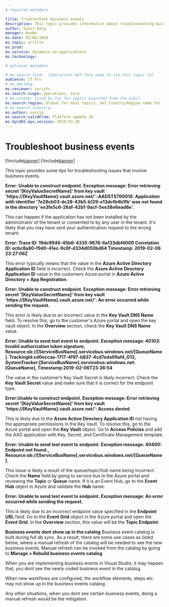 ```yaml
---
# required metadata

title: Troubleshoot business events
description: This topic provides information about troubleshooting business events.
author: Sunil-Garg
manager: AnnBe
ms.date: 02/06/2019
ms.topic: article
ms.prod: 
ms.service: dynamics-ax-applications
ms.technology: 

# optional metadata

# ms.search.form:  [Operations AOT form name to tie this topic to]
audience: IT Pro
# ms.devlang: 
ms.reviewer: sericks
ms.search.scope: Operations, Core
# ms.custom: [used by loc for topics migrated from the wiki]
ms.search.region: Global for most topics. Set Country/Region name for localizations
# ms.search.industry: 
ms.author: sunilg
ms.search.validFrom: Platform update 24
ms.dyn365.ops.version: 2019-02-28
---
```


# Troubleshoot business events

[!include[banner](../includes/banner.md)]
[!include[banner](../includes/preview-banner.md)]

This topic provides some tips for troubleshooting issues that involve business events.

**Error: Unable to construct endpoint. Exception message: Error retrieving secret '[KeyValueSecretName]' from key vault 'https://[KeyVaultName].vault.azure.net/': AADSTS700016: Application with identifier '7e28cb03-dc28-43b5-b129-e13dcfb4b1fb' was not found in the directory 'ee3fe5c6-26af-42b1-9acf-5ee38e6ead6e'.** 

This can happen if the application has not been installed by the administrator of the tenant or consented to by any user in the tenant. It's likely that you may have sent your authentication request to the wrong tenant.

**Error: Trace ID: 19dc9946-45b6-4335-9676-6a133dbf4000 Correlation ID: ecbc8a80-f9d0-41ec-9c8f-d334d050bd64 Timestamp: 2019-02-06 23:27:06Z**

This error typically means that the value in the **Azure Active Directory Application ID** field is incorrect. Check the **Azure Active Directory Application ID** value in the customers Azure portal in **Azure Active Directory > App Registration**.

**Error: Unable to construct endpoint. Exception message: Error retrieving secret '[KeyValueSecretName]' from key vault 'https://[KeyVaultName].vault.azure.net/': An error occurred while sending the request.**

This error is likely due to an incorrect value in the **Key Vault DNS Name** field. To resolve this, go to the customer's Azure portal and open the key vault object. In the **Overview** section, check the **Key Vault DNS Name** value.

**Error: Unable to send test event to endpoint. Exception message: 40103: Invalid authorization token signature, Resource:sb://[ServiceBusName].servicebus.windows.net/[QueueName]. TrackingId:cd0eccaa-1717-4f97-b837-4cd7eda99af4_G13, SystemTracker:[ServiceBusName].servicebus.windows.net:[QueueName], Timestamp:2019-02-06T23:36:54**

The value in the customer’s Key Vault Secret is likely incorrect. Check the **Key Vault Secret** value and make sure that it is correct for the endpoint type.

**Error:Unable to construct endpoint. Exception message: Error retrieving secret '[KeyValueSecretName]' from key vault 'https://[KeyVaultName].vault.azure.net/': Access denied**

This is likely due to the **Azure Active Directory Application ID** not having the appropriate permissions in the Key Vault. To resolve this, go to the Azure portal and open the **Key Vault** object. Go to **Access Policies** and add the AAD application with Key, Secret, and Certificate Management template.

**Error: Unable to send test event to endpoint. Exception message: 40400: Endpoint not found., Resource:sb://[ServiceBusName].servicebus.windows.net/[QueueName].**

This issue is likely a result of the queue/topic/hub name being incorrect. Check the **Name** field by going to service bus in the Azure portal and reviewing the **Topic** or **Queue** name. If it is an Event Hub, go to the **Event Hub** object in Azure and validate the **Hub** name.

**Error: Unable to send test event to endpoint. Exception message: An error occurred while sending the request.**

This is likely due to an incorrect endpoint value specified in the **Endpoint URL** field. Go to the **Event Grid** object in the Azure portal and open the **Event Grid**. In the **Overview** section, this value will be the **Topic Endpoint**.

**Business events dont show up in the catalog**
Business event catalog is built during full db sync. As a result, there are some use cases as listed below, where a manual refresh of the catalog will be needed to see the new business events. Manual refresh can be invoked from the catalog by going to **Manage > Rebuild business events catalog**

When you are implementing business events in Visual Studio, it may happen that, you dont see the newly coded business event in the catalog.

When new workflows are configured, the workflow elements, steps etc. may not show up in the business events catalog.

Any other situations, when you dont see certain business events, doing a manual refresh would be the mitigation.

